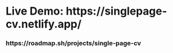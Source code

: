 <h1>Live Demo: https://singlepage-cv.netlify.app/</h1>
<h3>https://roadmap.sh/projects/single-page-cv</h3>

